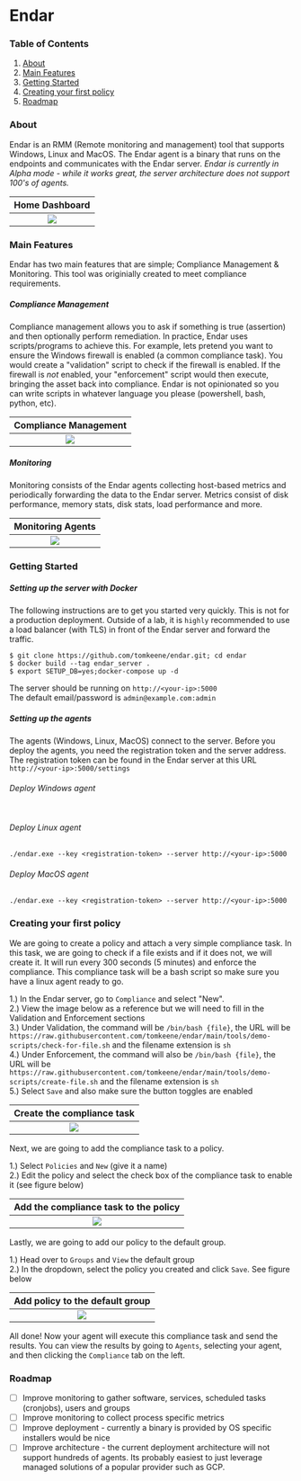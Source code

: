# Endar

### Table of Contents
1. [About](#about)
2. [Main Features](#main-features)
3. [Getting Started](#getting-started)
4. [Creating your first policy](#creating-your-first-policy)
5. [Roadmap](#roadmap)

### About
Endar is an RMM (Remote monitoring and management) tool that supports Windows, Linux and MacOS. The Endar agent is a binary that runs on the endpoints and communicates with the Endar server. *Endar is currently in Alpha mode - while it works great, the server architecture does not support 100's of agents.*

Home Dashboard          |
:-------------------------:|
![](img/endar_dash.PNG)  |

### Main Features
Endar has two main features that are simple; Compliance Management & Monitoring. This tool was originially created to meet compliance requirements.

##### Compliance Management
Compliance management allows you to ask if something is true (assertion) and then optionally perform remediation. In practice, Endar uses scripts/programs to achieve this. For example, lets pretend you want to ensure the Windows firewall is enabled (a common compliance task). You would create a "validation" script to check if the firewall is enabled. If the firewall is _not_ enabled, your "enforcement" script would then execute, bringing the asset back into compliance. Endar is not opinionated so you can write scripts in whatever language you please (powershell, bash, python, etc).

Compliance Management          |  
:-------------------------:|
![](img/endar_comp.PNG)  |

##### Monitoring
Monitoring consists of the Endar agents collecting host-based metrics and periodically forwarding the data to the Endar server. Metrics consist of disk performance, memory stats, disk stats, load performance and more.

Monitoring Agents          |  
:-------------------------:|
![](img/endar_perf.PNG)  |

### Getting Started

##### Setting up the server with Docker

The following instructions are to get you started very quickly. This is not for a production deployment. Outside of a lab, it is `highly` recommended to use a load balancer (with TLS) in front of the Endar server and forward the traffic.

```
$ git clone https://github.com/tomkeene/endar.git; cd endar
$ docker build --tag endar_server .
$ export SETUP_DB=yes;docker-compose up -d
```

The server should be running on `http://<your-ip>:5000`  
The default email/password is `admin@example.com:admin`

##### Setting up the agents
The agents (Windows, Linux, MacOS) connect to the server. Before you deploy the agents, you need the registration token and the server address. The registration token can be found in the Endar server at this URL `http://<your-ip>:5000/settings`

###### Deploy Windows agent
```
```

###### Deploy Linux agent
```
./endar.exe --key <registration-token> --server http://<your-ip>:5000
```

###### Deploy MacOS agent
```
./endar.exe --key <registration-token> --server http://<your-ip>:5000
```

### Creating your first policy
We are going to create a policy and attach a very simple compliance task. In this task, we are going to check if a file exists and if it does not, we will create it. It will run every 300 seconds (5 minutes) and enforce the compliance. This compliance task will be a bash script so make sure you have a linux agent ready to go. 

1.) In the Endar server, go to `Compliance` and select "New".  
2.) View the image below as a reference but we will need to fill in the Validation and Enforcement sections  
3.) Under Validation, the command will be `/bin/bash {file}`, the URL will be `https://raw.githubusercontent.com/tomkeene/endar/main/tools/demo-scripts/check-for-file.sh` and the filename extension is `sh`  
4.) Under Enforcement, the command will also be `/bin/bash {file}`, the URL will be `https://raw.githubusercontent.com/tomkeene/endar/main/tools/demo-scripts/create-file.sh` and the filename extension is `sh`  
5.) Select `Save` and also make sure the button toggles are enabled  

Create the compliance task          |
:-------------------------:|
![](img/snip-1.PNG)  |

Next, we are going to add the compliance task to a policy.  

1.) Select `Policies` and `New` (give it a name)  
2.) Edit the policy and select the check box of the compliance task to enable it (see figure below)  

Add the compliance task to the policy          |
:-------------------------:|
![](img/snip-2.PNG)  |

Lastly, we are going to add our policy to the default group.  

1.) Head over to `Groups` and `View` the default group  
2.) In the dropdown, select the policy you created and click `Save`. See figure below

Add policy to the default group          |
:-------------------------:|
![](img/snip-3.PNG)  |

All done! Now your agent will execute this compliance task and send the results. You can view the results by going to `Agents`, selecting your agent, and then clicking the `Compliance` tab on the left.

### Roadmap
- [ ] Improve monitoring to gather software, services, scheduled tasks (cronjobs), users and groups
- [ ] Improve monitoring to collect process specific metrics
- [ ] Improve deployment - currently a binary is provided by OS specific installers would be nice
- [ ] Improve architecture - the current deployment architecture will not support hundreds of agents. Its probably easiest to just leverage managed solutions of a popular provider such as GCP.
